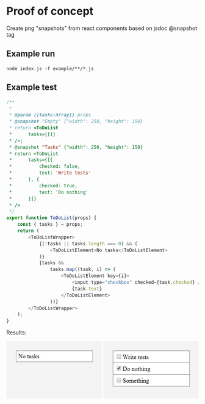 # Proof of concept

Create png "snapshots" from react components based on jsdoc @snapshot tag

## Example run

```
node index.js -f example/**/*.js
```

## Example test

```js
/**
 *
 * @param {{tasks:Array}} props
 * @snapshot "Empty" {"width": 250, "height": 150}
 * return <ToDoList
 *      tasks={[]}
 * />;
 * @snapshot "Tasks" {"width": 250, "height": 150}
 * return <ToDoList
 * 		tasks={[{
 * 			checked: false,
 * 			text: 'Write tests'
 * 		}, {
 * 			checked: true,
 * 			text: 'Do nothing'
 * 		}]}
 * />
 */
export function ToDoList(props) {
	const { tasks } = props;
	return (
		<ToDoListWrapper>
			{(!tasks || tasks.length === 0) && (
				<ToDoListElement>No tasks</ToDoListElement>
			)}
			{tasks &&
				tasks.map((task, i) => (
					<ToDoListElement key={i}>
						<input type="checkbox" checked={task.checked} />
						{task.text}
					</ToDoListElement>
				))}
		</ToDoListWrapper>
	);
}
```

Results:

![ToDoList.Empty](.snapshots/ToDoList.Empty.png)
![Tasks Snapshot](.snapshots/ToDoList.Tasks.png)
